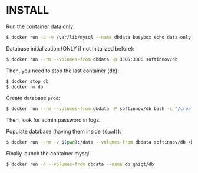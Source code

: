 INSTALL
=======

Run the container data only:
```bash
$ docker run -d -v /var/lib/mysql --name dbdata busybox echo data-only
```

Database initialization (ONLY if not initalized before):
```bash
$ docker run --rm --volumes-from dbdata -p 3306:3306 softinnov/db
```

Then, you need to stop the last container (db):
```bash
$ docker stop db
$ docker rm db
```

Create database `prod`:
```bash
$ docker run --rm --volumes-from dbdata -P softinnov/db bash -c "/create_db.sh prod"
```

Then, look for admin password in logs.

Populate database (having them inside `$(pwd)`):
```bash
$ docker run --rm -v $(pwd):/data --volumes-from dbdata softinnov/db /bin/bash -c "/import_sql.sh admin [password] prod pdv [+other tables]"
```

Finally launch the container mysql:
```bash
$ docker run -d --volumes-from dbdata --name db ghigt/db
```
